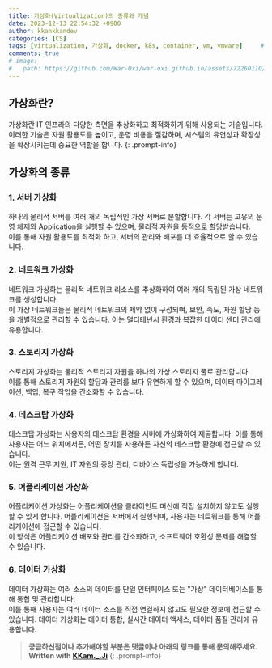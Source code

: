 ```yaml
---
title: 가상화(Virtualization)의 종류와 개념
date: 2023-12-13 22:54:32 +0900
author: kkankkandev
categories: [CS]
tags: [virtualization, 가상화, docker, k8s, container, vm, vmware]     # TAG names should always be lowercase
comments: true
# image:
#   path: https://github.com/War-Oxi/war-oxi.github.io/assets/72260110/c39504c6-3de4-4b41-919b-5ef1b132106c
---
```


## 가상화란?

가상화란 IT 인프라의 다양한 측면을 추상화하고 최적화하기 위해 사용되는 기술입니다.  
이러한 기술은 자원 활용도를 높이고, 운영 비용을 절감하며, 시스템의 유연성과 확장성을 확장시키는데 중요한 역할을 합니다.
{: .prompt-info}

## 가상화의 종류

### 1. 서버 가상화

하나의 물리적 서버를 여러 개의 독립적인 가상 서버로 분할합니다. 각 서버는 고유의 운영 체제와 Application을 실행할 수 있으며, 물리적 자원을 동적으로 할당받습니다.  
이를 통해 자원 활용도를 최적화 하고, 서버의 관리와 배포를 더 효율적으로 할 수 있습니다.

### 2. 네트워크 가상화

네트워크 가상화는 물리적 네트워크 리소스를 추상화하여 여러 개의 독립된 가상 네트워크를 생성합니다.  
이 가상 네트워크들은 물리적 네트워크의 제약 없이 구성되며, 보안, 속도, 자원 할당 등을 개별적으로 관리할 수 있습니다. 이는 멀티테넌시 환경과 복잡한 데이터 센터 관리에 유용합니다.

### 3. 스토리지 가상화

스토리지 가상화는 물리적 스토리지 자원을 하나의 가상 스토리지 풀로 관리합니다.  
이를 통해 스토리지 자원의 할당과 관리를 보다 유연하게 할 수 있으며, 데이터 마이그레이션, 백업, 복구 작업을 간소화할 수 있습니다.

### 4. 데스크탑 가상화

데스크탑 가상화는 사용자의 데스크탑 환경을 서버에 가상화하여 제공합니다. 이를 통해 사용자는 어느 위치에서든, 어떤 장치를 사용하든 자신의 데스크탑 환경에 접근할 수 있습니다.  
이는 원격 근무 지원, IT 자원의 중앙 관리, 디바이스 독립성을 가능하게 합니다.

### 5. 어플리케이션 가상화

어플리케이션 가상화는 어플리케이션을 클라이언트 머신에 직접 설치하지 않고도 실행할 수 있게 합니다. 어플리케이션은 서버에서 실행되며, 사용자는 네트워크를 통해 어플리케이션에 접근할 수 있습니다.  
이 방식은 어플리케이션 배포와 관리를 간소화하고, 소프트웨어 호환성 문제를 해결할 수 있습니다.

### 6. 데이터 가상화

데이터 가상화는 여러 소스의 데이터를 단일 인터페이스 또는 "가상" 데이터베이스를 통해 통합 및 관리합니다.  
이를 통해 사용자는 여러 데이터 소스를 직접 연결하지 않고도 필요한 정보에 접근할 수 있습니다. 데이터 가상화는 데이터 통합, 실시간 데이터 액세스, 데이터 품질 관리에 유용합니다.

> **궁금하신점이나 추가해야할 부분은 댓글이나 아래의 링크를 통해 문의해주세요.**  
> **Written with [KKam.\_\.Ji](https://www.instagram.com/kkam._.ji/)**
{: .prompt-info}
